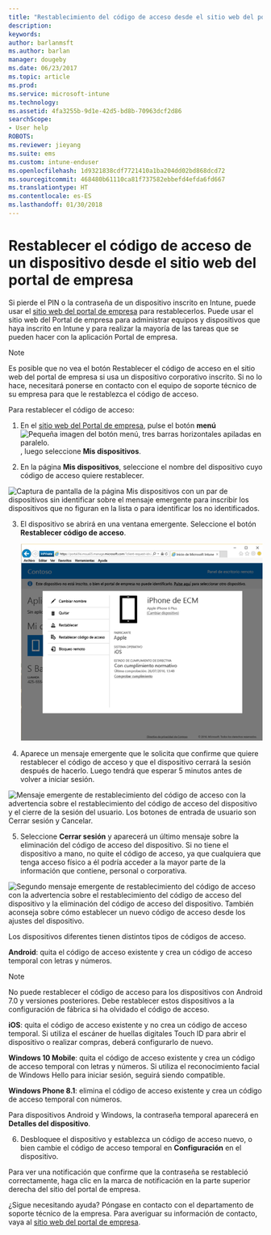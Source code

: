 ```yaml
---
title: "Restablecimiento del código de acceso desde el sitio web del portal de empresa | Microsoft Docs"
description: 
keywords: 
author: barlanmsft
ms.author: barlan
manager: dougeby
ms.date: 06/23/2017
ms.topic: article
ms.prod: 
ms.service: microsoft-intune
ms.technology: 
ms.assetid: 4fa3255b-9d1e-42d5-bd8b-70963dcf2d86
searchScope:
- User help
ROBOTS: 
ms.reviewer: jieyang
ms.suite: ems
ms.custom: intune-enduser
ms.openlocfilehash: 1d9321838cdf7721410a1ba204dd02bd868dcd72
ms.sourcegitcommit: 468480b61110ca81f737582ebbefd4efda6fd667
ms.translationtype: HT
ms.contentlocale: es-ES
ms.lasthandoff: 01/30/2018
---
```

# <a name="how-to-reset-your-device-passcode-from-the-company-portal-website"></a>Restablecer el código de acceso de un dispositivo desde el sitio web del portal de empresa

Si pierde el PIN o la contraseña de un dispositivo inscrito en Intune, puede usar el [sitio web del portal de empresa](https://portal.manage.microsoft.com#HelpDeskDialog) para restablecerlos. Puede usar el sitio web del Portal de empresa para administrar equipos y dispositivos que haya inscrito en Intune y para realizar la mayoría de las tareas que se pueden hacer con la aplicación Portal de empresa.

> [!NOTE]
> Es posible que no vea el botón Restablecer el código de acceso en el sitio web del portal de empresa si usa un dispositivo corporativo inscrito. Si no lo hace, necesitará ponerse en contacto con el equipo de soporte técnico de su empresa para que le restablezca el código de acceso.

Para restablecer el código de acceso:

1.  En el [sitio web del Portal de empresa](https://portal.manage.microsoft.com#HelpDeskDialog), pulse el botón __menú__ ![Pequeña imagen del botón menú, tres barras horizontales apiladas en paralelo.](/intune/media/CP_hamburger_menu.png), luego seleccione __Mis dispositivos__.

2. En la página __Mis dispositivos__, seleccione el nombre del dispositivo cuyo código de acceso quiere restablecer.

  ![Captura de pantalla de la página Mis dispositivos con un par de dispositivos sin identificar sobre el mensaje emergente para inscribir los dispositivos que no figuran en la lista o para identificar los no identificados.](./media/macOS_enroll_002_tap_here_banner.png)

3.  El dispositivo se abrirá en una ventana emergente. Seleccione el botón **Restablecer código de acceso**.

    ![Todas las opciones de un dispositivo seleccionado en el sitio web del Portal de empresa, incluidas Cambiar nombre, Quitar, Restablecer dispositivo, Restablecer código de acceso y Bloqueo remoto. ](./media/iwp-screen-with-all-options.png)

4.  Aparece un mensaje emergente que le solicita que confirme que quiere restablecer el código de acceso y que el dispositivo cerrará la sesión después de hacerlo. Luego tendrá que esperar 5 minutos antes de volver a iniciar sesión.

  ![Mensaje emergente de restablecimiento del código de acceso con la advertencia sobre el restablecimiento del código de acceso del dispositivo y el cierre de la sesión del usuario. Los botones de entrada de usuario son Cerrar sesión y Cancelar.](./media/iwp-reset-passcode-popup.png)

5.  Seleccione **Cerrar sesión** y aparecerá un último mensaje sobre la eliminación del código de acceso del dispositivo. Si no tiene el dispositivo a mano, no quite el código de acceso, ya que cualquiera que tenga acceso físico a él podría acceder a la mayor parte de la información que contiene, personal o corporativa. 

  ![Segundo mensaje emergente de restablecimiento del código de acceso con la advertencia sobre el restablecimiento del código de acceso del dispositivo y la eliminación del código de acceso del dispositivo. También aconseja sobre cómo establecer un nuevo código de acceso desde los ajustes del dispositivo.](./media/iwp-reset-passcode-2nd-popup.png)

  Los dispositivos diferentes tienen distintos tipos de códigos de acceso.

  **Android**: quita el código de acceso existente y crea un código de acceso temporal con letras y números. 
  
  > [!NOTE]
  > No puede restablecer el código de acceso para los dispositivos con Android 7.0 y versiones posteriores. Debe restablecer estos dispositivos a la configuración de fábrica si ha olvidado el código de acceso.

  **iOS**: quita el código de acceso existente y no crea un código de acceso temporal. Si utiliza el escáner de huellas digitales Touch ID para abrir el dispositivo o realizar compras, deberá configurarlo de nuevo.

  **Windows 10 Mobile**: quita el código de acceso existente y crea un código de acceso temporal con letras y números. Si utiliza el reconocimiento facial de Windows Hello para iniciar sesión, seguirá siendo compatible.
    
  **Windows Phone 8.1**: elimina el código de acceso existente y crea un código de acceso temporal con números.

  Para dispositivos Android y Windows, la contraseña temporal aparecerá en **Detalles del dispositivo**. 

6.  Desbloquee el dispositivo y establezca un código de acceso nuevo, o bien cambie el código de acceso temporal en **Configuración** en el dispositivo.

Para ver una notificación que confirme que la contraseña se restableció correctamente, haga clic en la marca de notificación en la parte superior derecha del sitio del portal de empresa.

¿Sigue necesitando ayuda? Póngase en contacto con el departamento de soporte técnico de la empresa. Para averiguar su información de contacto, vaya al [sitio web del portal de empresa](https://portal.manage.microsoft.com#HelpDeskDialog).
